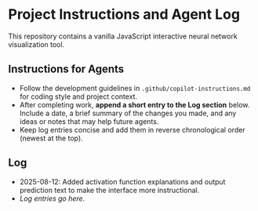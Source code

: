 # Project Instructions and Agent Log

This repository contains a vanilla JavaScript interactive neural network visualization tool.

## Instructions for Agents
- Follow the development guidelines in `.github/copilot-instructions.md` for coding style and project context.
- After completing work, **append a short entry to the Log section** below. Include a date, a brief summary of the changes you made, and any ideas or notes that may help future agents.
- Keep log entries concise and add them in reverse chronological order (newest at the top).

## Log
 - 2025-08-12: Added activation function explanations and output prediction text to make the interface more instructional.
 - *Log entries go here.*
